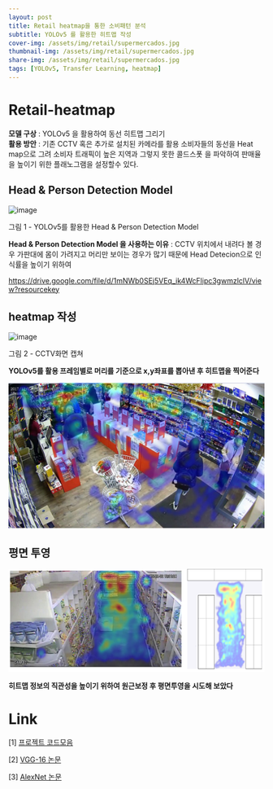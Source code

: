 ```yaml
---
layout: post
title: Retail heatmap을 통한 소비패턴 분석
subtitle: YOLOv5 를 활용한 히트맵 작성
cover-img: /assets/img/retail/supermercados.jpg
thumbnail-img: /assets/img/retail/supermercados.jpg
share-img: /assets/img/retail/supermercados.jpg
tags: [YOLOv5, Transfer Learning, heatmap]
---
```


# Retail-heatmap

**모델 구상** : YOLOv5 을 활용하여 동선 히트맵 그리기  
**활용 방안** : 기존 CCTV 혹은 추가로 설치된 카메라를 활용 소비자들의 
동선을 Heat map으로 그려 소비자 트래픽이 높은 지역과 그렇지 못한 콜드스폿 을 파악하여 판매율 을 높이기 위한 플래노그램을 설정할수 있다.



##  Head & Person Detection Model 

![image](https://drive.google.com/uc?export=view&id=1ZOhDBRXj-Ra0vPL7iG6lrxCWAFhJTAti)

그림 1 - YOLOv5를 활용한 Head & Person Detection Model  


**Head & Person Detection Model 을 사용하는 이유** : CCTV 위치에서 내려다 볼 경우 가판대에 몸이 가려지고 머리만 보이는 경우가 많기 때문에 Head Detecion으로 인식률을 높이기 위하여  

https://drive.google.com/file/d/1mNWb0SEj5VEq_ik4WcFlipc3gwmzlclV/view?resourcekey

## heatmap 작성
![image](/assets/img/retail/HD_CCTV_retail_store.png)  

그림 2 - CCTV화면 캡쳐

**YOLOv5를 활용 프레임별로 머리를 기준으로 x,y좌표를 뽑아낸 후 히트맵을 찍어준다**

![image](/assets/img/retail/heatmap(4).png)

## 평면 투영

![image](/assets/img/retail/heatmap(5).png)  


**히트맵 정보의 직관성을 높이기 위하여 원근보정 후 평면투영을 시도해 보았다**
# Link

[1] [프로젝트 코드모음](https://drive.google.com/drive/folders/1TDt6PFW884Yg8vTDhbJJ9s7PfFcuKQKg?usp=sharing)

[2] [VGG-16 논문](https://arxiv.org/abs/1409.1556)

[3] [AlexNet 논문](https://proceedings.neurips.cc/paper/2012/file/c399862d3b9d6b76c8436e924a68c45b-Paper.pdf)
